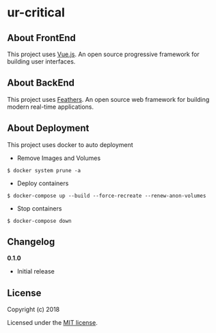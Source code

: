 # ur-critical

## About FrontEnd
This project uses [Vue.js](https://vuejs.org/). An open source progressive framework for building user interfaces.

## About BackEnd
This project uses [Feathers](http://feathersjs.com). An open source web framework for building modern real-time applications.

## About Deployment
This project uses docker to auto deployment

- Remove Images and Volumes
```
$ docker system prune -a
```

- Deploy containers
```
$ docker-compose up --build --force-recreate --renew-anon-volumes
```

- Stop containers
```
$ docker-compose down
```

## Changelog

__0.1.0__

- Initial release

## License

Copyright (c) 2018

Licensed under the [MIT license](LICENSE).
